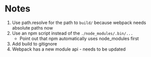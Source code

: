 # Notes

1. Use path.resolve for the path to `build/` because webpack needs absolute
paths now
1. Use an npm script instead of the `./node_modules/.bin/...`
    - Point out that npm automatically uses node_modules first
1. Add build to gitignore
1. Webpack has a new module api - needs to be updated
